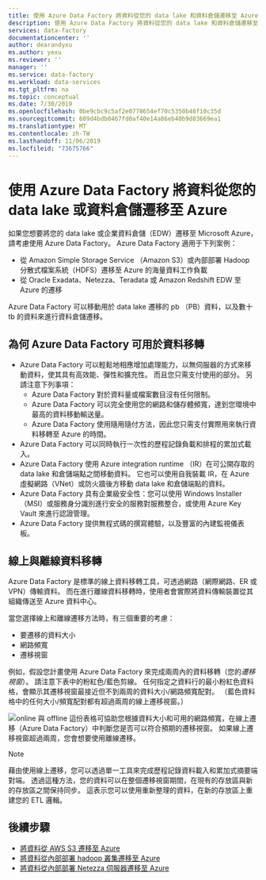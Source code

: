 ```yaml
---
title: 使用 Azure Data Factory 將資料從您的 data lake 和資料倉儲遷移至 Azure
description: 使用 Azure Data Factory 將資料從您的 data lake 和資料倉儲遷移至 Azure。
services: data-factory
documentationcenter: ''
author: dearandyxu
ms.author: yexu
ms.reviewer: ''
manager: ''
ms.service: data-factory
ms.workload: data-services
ms.tgt_pltfrm: na
ms.topic: conceptual
ms.date: 7/30/2019
ms.openlocfilehash: 0be9cbc9c5af2e0778654ef70c5350b48f10c35d
ms.sourcegitcommit: 609d4bdb0467fd0af40e14a86eb40b9d03669ea1
ms.translationtype: MT
ms.contentlocale: zh-TW
ms.lasthandoff: 11/06/2019
ms.locfileid: "73675766"
---
```

# <a name="use-azure-data-factory-to-migrate-data-from-your-data-lake-or-data-warehouse-to-azure"></a>使用 Azure Data Factory 將資料從您的 data lake 或資料倉儲遷移至 Azure

如果您想要將您的 data lake 或企業資料倉儲（EDW）遷移至 Microsoft Azure，請考慮使用 Azure Data Factory。 Azure Data Factory 適用于下列案例：

- 從 Amazon Simple Storage Service （Amazon S3）或內部部署 Hadoop 分散式檔案系統（HDFS）遷移至 Azure 的海量資料工作負載
- 從 Oracle Exadata、Netezza、Teradata 或 Amazon Redshift EDW 至 Azure 的遷移

Azure Data Factory 可以移動用於 data lake 遷移的 pb （PB）資料，以及數十 tb 的資料來進行資料倉儲遷移。

## <a name="why-azure-data-factory-can-be-used-for-data-migration"></a>為何 Azure Data Factory 可用於資料移轉

- Azure Data Factory 可以輕鬆地相應增加處理能力，以無伺服器的方式來移動資料，使其具有高效能、彈性和擴充性。 而且您只需支付使用的部分。 另請注意下列事項： 
  - Azure Data Factory 對於資料量或檔案數目沒有任何限制。
  - Azure Data Factory 可以完全使用您的網路和儲存體頻寬，達到您環境中最高的資料移動輸送量。
  - Azure Data Factory 使用隨用隨付方法，因此您只需支付實際用來執行資料移轉至 Azure 的時間。  
- Azure Data Factory 可以同時執行一次性的歷程記錄負載和排程的累加式載入。
- Azure Data Factory 使用 Azure integration runtime （IR）在可公開存取的 data lake 和倉儲端點之間移動資料。 它也可以使用自我裝載 IR，在 Azure 虛擬網路（VNet）或防火牆後方移動 data lake 和倉儲端點的資料。
- Azure Data Factory 具有企業級安全性：您可以使用 Windows Installer （MSI）或服務身分識別進行安全的服務對服務整合，或使用 Azure Key Vault 來進行認證管理。
- Azure Data Factory 提供無程式碼的撰寫體驗，以及豐富的內建監視儀表板。  

## <a name="online-vs-offline-data-migration"></a>線上與離線資料移轉

Azure Data Factory 是標準的線上資料移轉工具，可透過網路（網際網路、ER 或 VPN）傳輸資料。 而在進行離線資料移轉時，使用者會實際將資料傳輸裝置從其組織傳送至 Azure 資料中心。  

當您選擇線上和離線遷移方法時，有三個重要的考慮：  

- 要遷移的資料大小
- 網路頻寬
- 遷移視窗

例如，假設您計畫使用 Azure Data Factory 來完成兩周內的資料移轉（您的*遷移視窗*）。 請注意下表中的粉紅色/藍色剪線。 任何指定之資料行的最小粉紅色資料格，會顯示其遷移視窗最接近但不到兩周的資料大小/網路頻寬配對。 （藍色資料格中的任何大小/頻寬配對都有超過兩周的線上遷移視窗。） 

![online 與 offline](media/data-migration-guidance-overview/online-offline.png) 這份表格可協助您根據資料大小和可用的網路頻寬，在線上遷移（Azure Data Factory）中判斷您是否可以符合預期的遷移視窗。 如果線上遷移視窗超過兩周，您會想要使用離線遷移。

> [!NOTE]
> 藉由使用線上遷移，您可以透過單一工具來完成歷程記錄資料載入和累加式摘要端對端。  透過這種方法，您的資料可以在整個遷移視窗期間，在現有的存放區與新的存放區之間保持同步。 這表示您可以使用重新整理的資料，在新的存放區上重建您的 ETL 邏輯。


## <a name="next-steps"></a>後續步驟

- [將資料從 AWS S3 遷移至 Azure](data-migration-guidance-s3-azure-storage.md)
- [將資料從內部部署 hadoop 叢集遷移至 Azure](data-migration-guidance-hdfs-azure-storage.md)
- [將資料從內部部署 Netezza 伺服器遷移至 Azure](data-migration-guidance-netezza-azure-sqldw.md)
